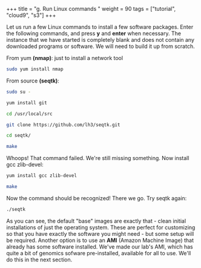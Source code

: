 +++
title = "g. Run Linux commands "
weight = 90
tags = ["tutorial", "cloud9", "s3"]
+++

Let us run a few Linux commands to install a few software packages. Enter the following commands, and press **y** and **enter** when necessary. The instance that we have started is completely blank and does not contain any downloaded programs or software. We will need to build it up from scratch.  

From yum **(nmap)**: just to install a network tool

```bash
sudo yum install nmap
```

From source **(seqtk)**:
```bash
sudo su -
```
```bash
yum install git
```
```bash
cd /usr/local/src
```
```bash
git clone https://github.com/lh3/seqtk.git
```
```bash
cd seqtk/
```
```bash
make
```
Whoops! That command failed. We're still missing something. Now install gcc zlib-devel: 
```bash
yum install gcc zlib-devel
```
```bash
make
```
Now the command should be recognized! There we go. Try seqtk again:
```bash
./seqtk
```

As you can see, the default "base" images are exactly that - clean initial installations of just the operating system. These are perfect for customizing so that you have exactly the software you might need - but some setup will be required. Another option is to use an **AMI** (Amazon Machine Image) that already has some software installed. We've made our lab's AMI, which has quite a bit of genomics sofware pre-installed, available for all to use. We'll do this in the next section.

